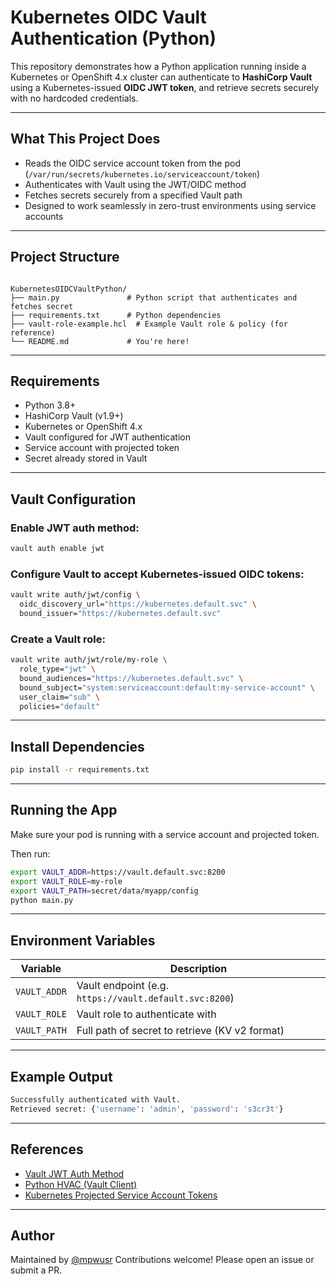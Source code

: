 
# Kubernetes OIDC Vault Authentication (Python)

This repository demonstrates how a Python application running inside a Kubernetes or OpenShift 4.x cluster can authenticate to **HashiCorp Vault** using a Kubernetes-issued **OIDC JWT token**, and retrieve secrets securely with no hardcoded credentials.

---

## What This Project Does

- Reads the OIDC service account token from the pod (`/var/run/secrets/kubernetes.io/serviceaccount/token`)
- Authenticates with Vault using the JWT/OIDC method
- Fetches secrets securely from a specified Vault path
- Designed to work seamlessly in zero-trust environments using service accounts

---

## Project Structure

```

KubernetesOIDCVaultPython/
├── main.py               # Python script that authenticates and fetches secret
├── requirements.txt      # Python dependencies
├── vault-role-example.hcl  # Example Vault role & policy (for reference)
└── README.md             # You're here!

````

---

## Requirements

- Python 3.8+
- HashiCorp Vault (v1.9+)
- Kubernetes or OpenShift 4.x
- Vault configured for JWT authentication
- Service account with projected token
- Secret already stored in Vault

---

## Vault Configuration

### Enable JWT auth method:

```bash
vault auth enable jwt
````

### Configure Vault to accept Kubernetes-issued OIDC tokens:

```bash
vault write auth/jwt/config \
  oidc_discovery_url="https://kubernetes.default.svc" \
  bound_issuer="https://kubernetes.default.svc"
```

### Create a Vault role:

```bash
vault write auth/jwt/role/my-role \
  role_type="jwt" \
  bound_audiences="https://kubernetes.default.svc" \
  bound_subject="system:serviceaccount:default:my-service-account" \
  user_claim="sub" \
  policies="default"
```

---

## Install Dependencies

```bash
pip install -r requirements.txt
```

---

## Running the App

Make sure your pod is running with a service account and projected token.

Then run:

```bash
export VAULT_ADDR=https://vault.default.svc:8200
export VAULT_ROLE=my-role
export VAULT_PATH=secret/data/myapp/config
python main.py
```

---

## Environment Variables

| Variable     | Description                                            |
| ------------ | ------------------------------------------------------ |
| `VAULT_ADDR` | Vault endpoint (e.g. `https://vault.default.svc:8200`) |
| `VAULT_ROLE` | Vault role to authenticate with                        |
| `VAULT_PATH` | Full path of secret to retrieve (KV v2 format)         |

---

## Example Output

```bash
Successfully authenticated with Vault.
Retrieved secret: {'username': 'admin', 'password': 's3cr3t'}
```

---

## References

* [Vault JWT Auth Method](https://developer.hashicorp.com/vault/docs/auth/jwt)
* [Python HVAC (Vault Client)](https://github.com/hvac/hvac)
* [Kubernetes Projected Service Account Tokens](https://kubernetes.io/docs/tasks/configure-pod-container/configure-service-account/#token-projection)

---

## Author

Maintained by [@mpwusr](https://github.com/mpwusr)
Contributions welcome! Please open an issue or submit a PR.

